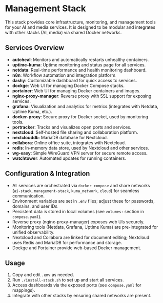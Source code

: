 # Management Stack

This stack provides core infrastructure, monitoring, and management tools for your AI and media services. It is designed to be modular and integrates with other stacks (AI, media) via shared Docker networks.

## Services Overview

- **autoheal**: Monitors and automatically restarts unhealthy containers.
- **uptime-kuma**: Uptime monitoring and status page for all services.
- **netdata**: Real-time performance and health monitoring dashboard.
- **n8n**: Workflow automation and integration platform.
- **dashy**: Customizable dashboard for quick access to services.
- **dockge**: Web UI for managing Docker Compose stacks.
- **portainer**: Web UI for managing Docker containers and images.
- **nginx-proxy-manager**: Reverse proxy with SSL support for exposing services.
- **grafana**: Visualization and analytics for metrics (integrates with Netdata, Uptime Kuma, etc.).
- **docker-proxy**: Secure proxy for Docker socket, used by monitoring tools.
- **portracker**: Tracks and visualizes open ports and services.
- **nextcloud**: Self-hosted file sharing and collaboration platform.
- **nextclouddb**: MariaDB database for Nextcloud.
- **collabora**: Online office suite, integrates with Nextcloud.
- **redis**: In-memory data store, used by Nextcloud and other services.
- **wg-easy**: Simple WireGuard VPN server for secure remote access.
- **watchtower**: Automated updates for running containers.

## Configuration & Integration

- All services are orchestrated via `docker compose` and share networks (`ai-stack`, `management-stack`, `kuma_network`, `cloud`) for seamless communication.
- Environment variables are set in `.env` files; adjust these for passwords, domains, and user IDs.
- Persistent data is stored in local volumes (see `volumes:` section in `compose.yaml`).
- Reverse proxy (nginx-proxy-manager) exposes web UIs securely.
- Monitoring tools (Netdata, Grafana, Uptime Kuma) are pre-integrated for unified observability.
- Nextcloud and Collabora are linked for document editing; Nextcloud uses Redis and MariaDB for performance and storage.
- Dockge and Portainer provide web-based Docker management.

## Usage

1. Copy and edit `.env` as needed.
2. Run `./install-stack.sh` to set up and start all services.
3. Access dashboards via the exposed ports (see `compose.yaml` for mappings).
4. Integrate with other stacks by ensuring shared networks are present.

